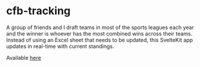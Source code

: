 # cfb-tracking

A group of friends and I draft teams in most of the sports leagues each year and the winner is whoever has the most combined wins across their teams. Instead of using an Excel sheet that needs to be updated, this SvelteKit app updates in real-time with current standings.

Available [here](https://www.cfb.twelveminusfive.com/)